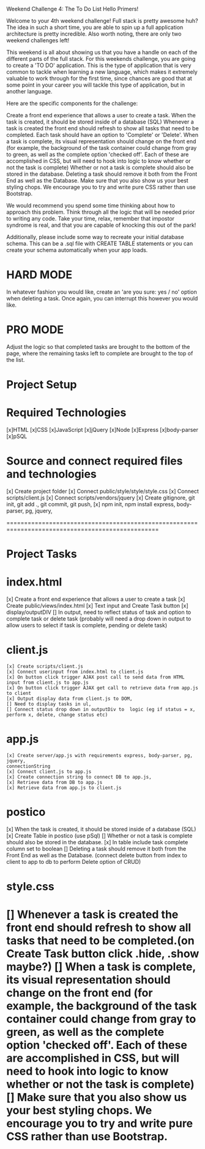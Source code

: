 Weekend Challenge 4: The To Do List
Hello Primers!

Welcome to your 4th weekend challenge! Full stack is pretty awesome huh? The idea in such a short time, you are able to spin up a full application architecture is pretty incredible. Also worth noting, there are only two weekend challenges left!

This weekend is all about showing us that you have a handle on each of the different parts of the full stack. For this weekends challenge, you are going to create a 'TO DO' application. This is the type of application that is very common to tackle when learning a new language, which makes it extremely valuable to work through for the first time, since chances are good that at some point in your career you will tackle this type of application, but in another language.

Here are the specific components for the challenge:

Create a front end experience that allows a user to create a task.
When the task is created, it should be stored inside of a database (SQL)
Whenever a task is created the front end should refresh to show all tasks that need to be completed.
Each task should have an option to 'Complete' or 'Delete'.
When a task is complete, its visual representation should change on the front end (for example, the background of the task container could change from gray to green, as well as the complete option 'checked off'. Each of these are accomplished in CSS, but will need to hook into logic to know whether or not the task is complete)
Whether or not a task is complete should also be stored in the database.
Deleting a task should remove it both from the Front End as well as the Database.
Make sure that you also show us your best styling chops. We encourage you to try and write pure CSS rather than use Bootstrap.

We would recommend you spend some time thinking about how to approach this problem. Think through all the logic that will be needed prior to writing any code. Take your time, relax, remember that impostor syndrome is real, and that you are capable of knocking this out of the park!

Additionally, please include some way to recreate your initial database schema. This can be a .sql file with CREATE TABLE statements or you can create your schema automatically when your app loads.

HARD MODE
=========

In whatever fashion you would like, create an 'are you sure: yes / no' option when deleting a task. Once again, you can interrupt this however you would like.

PRO MODE
========

Adjust the logic so that completed tasks are brought to the bottom of the page, where the remaining tasks left to complete are brought to the top of the list.



Project Setup
=============

Required Technologies
=====================
[x]HTML
[x]CSS
[x]JavaScript
[x]jQuery
[x]Node
[x]Express
[x]body-parser
[x]pSQL

Source and connect required files and technologies
==================================================
[x] Create project folder
[x] Connect public/style/style/style.css
[x] Connect scripts/client.js
[x] Connect scripts/vendors/jquery
[x] Create gitignore, git init, git add ., git commit, git push,
[x] npm init, npm install express,  body-parser, pg, jquery,

=================================================================================================


Project Tasks
=============

index.html
=========
[x] Create a front end experience that allows a user to create a task
    [x] Create  public/views/index.html
    [x] Text input and Create Task button
    [x] display/outputDIV
[] In output, need to reflect status of task and option to complete task or delete task
(probably will need a drop down in output to allow users to select if task is complete, pending or delete task)

client.js
=========
    [x] Create scripts/client.js
    [x] Connect userinput from index.html to client.js
    [x] On button click trigger AJAX post call to send data from HTML input from client.js to app.js
    [x] On button click trigger AJAX get call to retrieve data from app.js to client
    [x] Output display data from client.js to DOM,
    [] Need to display tasks in ul,
    [] Connect status drop down in outputDiv to  logic (eg if status = x, perform x, delete, change status etc)


app.js
======
    [x] Create server/app.js with requirements express, body-parser, pg, jquery,
    connectionString
    [x] Connect client.js to app.js
    [x] Create connection string to connect DB to app.js,
    [x] Retrieve data from DB to app.js
    [x] Retrieve data from app.js to client.js

postico
=======
[x] When the task is created, it should be stored inside of a database (SQL)
    [x] Create Table in postico (use pSql)
[] Whether or not a task is complete should also be stored in the database.
    [x] In table include task complete column set to boolean
    [] Deleting a task should remove it both from the Front End as well as the Database. (connect delete button from index to client to app to db to perform Delete option of CRUD)

style.css
=========
[] Whenever a task is created the front end
   should refresh to show all tasks that need to be completed.(on Create Task button click .hide, .show maybe?)
[] When a task is complete, its visual
   representation should change on the front end (for example, the background of the task container could change from gray to green, as well as the complete option 'checked off'. Each of these are accomplished in CSS, but will need to hook into logic to know whether or not the task is complete)
[] Make sure that you also show us your best
   styling chops. We encourage you to try and write pure CSS rather than use Bootstrap.
=================================================================================================
